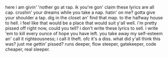 here i am givin' 'nother go at rap.
ik you're gon' claim these lyrics are all cap.
crushin' your dreams while you take a nap.
hatin' on me? gotta give your shoulder a tap.
dig in the closet an' find that map.
to the halfway house to hell.
i feel like that would be a place that would suit y'all well.
i'm pretty pissed off right now, could you tell?
i don't write these lyrics to sell.
i write 'em to kill every ounce of hope you have left.
you take away my self-esteem an' call it righteousness; i call it theft.
ofc it's a diss.
what did y'all think this
was? just me gettin' pissed?
runs deeper, flow steeper, gatekeeper, code cheaper, real sleeper.
